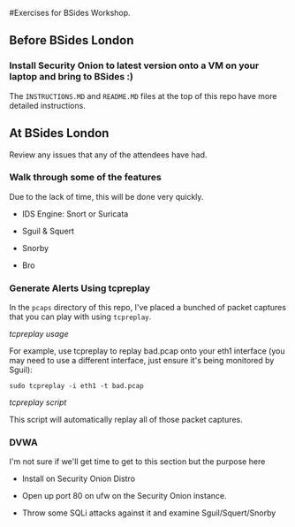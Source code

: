 #Exercises for BSides Workshop.


## Before BSides London

### Install Security Onion to latest version onto a VM on your laptop and bring to BSides :) 

The `INSTRUCTIONS.MD` and `README.MD` files at the top of this repo have more detailed instructions.

## At BSides London

Review any issues that any of the attendees have had.

### Walk through some of the features

Due to the lack of time, this will be done very quickly.

- IDS Engine: Snort or Suricata

- Sguil & Squert

- Snorby

- Bro

### Generate Alerts Using tcpreplay

In the `pcaps` directory of this repo, I've placed a bunched of packet captures that you can play with using `tcpreplay`.

*tcpreplay usage*

For example, use tcpreplay to replay bad.pcap onto your eth1 interface (you may need to use a different interface, just ensure it's being monitored by Sguil):

    sudo tcpreplay -i eth1 -t bad.pcap

*tcpreplay script*

This script will automatically replay all of those packet captures.

### DVWA

I'm not sure if we'll get time to get to this section but the purpose here

- Install on Security Onion Distro

- Open up port 80 on ufw on the Security Onion instance.

- Throw some SQLi attacks against it and examine Sguil/Squert/Snorby
